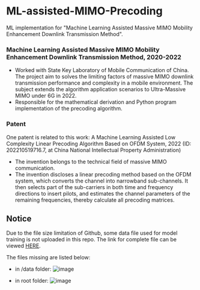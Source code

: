 # ML-assisted-MIMO-Precoding

ML implementation for "Machine Learning Assisted Massive MIMO Mobility Enhancement Downlink Transmission Method".

### Machine Learning Assisted Massive MIMO Mobility Enhancement Downlink Transmission Method, 2020-2022

- Worked with State Key Laboratory of Mobile Communication of China. The project aim to solves the limiting factors of massive MIMO downlink transmission performance and complexity in a mobile environment. The subject extends the algorithm application scenarios to Ultra-Massive MIMO under 6G in 2022.
- Responsible for the mathematical derivation and Python program implementation of the precoding algorithm. 

### Patent

One patent is related to this work: A Machine Learning Assisted Low Complexity Linear Precoding Algorithm Based on OFDM System, 2022 (ID: 202210519716.7, at China National Intellectual Property Administration)

- The invention belongs to the technical field of massive MIMO communication.
- The invention discloses a linear precoding method based on the OFDM system, which converts the channel into narrowband sub-channels. It then selects part of the sub-carriers in both time and frequency directions to insert pilots, and estimates the channel parameters of the remaining frequencies, thereby calculate all precoding matrices.

## Notice

Due to the file size limitation of Github, some data file used for model training is not uploaded in this repo. The link for complete file can be viewed [HERE](https://drive.google.com/drive/folders/1t09rFzgQKJLSOhaWLkZng8dA0P9uvoHh?usp=sharing).

The files missing are listed below:

- in /data folder:
![image](https://github.com/SinGuLaRiTy2001/ML-assisted-MIMO-Precoding/assets/31172045/2218d6f9-851e-4d63-9180-8672c8a669b0)

- in root folder:
![image](https://github.com/SinGuLaRiTy2001/ML-assisted-MIMO-Precoding/assets/31172045/06afaa77-85b2-4dcb-b019-13f06d1f58b7)
